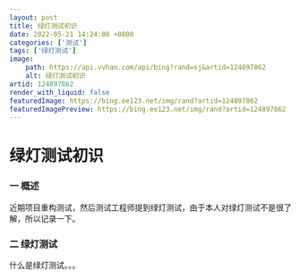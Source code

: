 ```yaml
---
layout: post
title: 绿灯测试初识
date: 2022-05-21 14:24:00 +0800
categories: ['测试']
tags: ['绿灯测试']
image:
    path: https://api.vvhan.com/api/bing?rand=sj&artid=124897862
    alt: 绿灯测试初识
artid: 124897862
render_with_liquid: false
featuredImage: https://bing.ee123.net/img/rand?artid=124897862
featuredImagePreview: https://bing.ee123.net/img/rand?artid=124897862
---
```


# 绿灯测试初识

### 一 概述

近期项目重构测试，然后测试工程师提到绿灯测试，由于本人对绿灯测试不是很了解，所以记录一下。

### 二 绿灯测试

什么是绿灯测试。。。